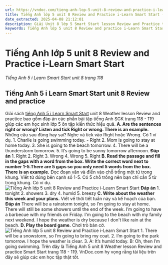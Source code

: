 ```yaml
---
url: https://vndoc.com/tieng-anh-lop-5-unit-8-review-and-practice-i-learn-smart-start-338608
title: Tiếng Anh lớp 5 unit 8 Review and Practice i-Learn Smart Start - Tiếng Anh 5 i Learn Smart Start unit 8 trang 118 - VnDoc.com
date_extracted: 2025-04-08 21:12:01
description: Giải Unit 8 lớp 5 Smart Start lesson Review and Practice trang 118 - 119 giúp các em học sinh chuẩn bị kiến thức trọng tâm hiệu quả.
keywords: Tiếng Anh lớp 5 unit 8 Review and practice i-Learn Smart Start,Tiếng Anh lớp 5 unit 8 Review and practice,tiếng anh lớp 5 i learn smart start unit 8 Review and practice,Tiếng Anh 5 i learn smart start unit 8 Review and practice,unit 8 lớp 5 smart start,tiếng anh 5 smart start unit 8 Review and practice,tiếng anh lớp 5 smart start unit 8,unit 8 Review and practice lớp 5,unit 8 lớp 5 Review and practice,Tiếng Anh lớp 5 unit 8 Review and practice trang 118
---
```


# Tiếng Anh lớp 5 unit 8 Review and Practice i-Learn Smart Start
 _Tiếng Anh 5 i Learn Smart Start unit 8 trang 118_
## Tiếng Anh 5 i Learn Smart Start unit 8 Review and practice
Giải sách [tiếng Anh 5 i Learn Smart Start](<https://vndoc.com/giai-bai-tap-i-learn-smart-start5>) unit 8 Weather lesson Review and practice bao gồm đáp án các phần bài tập tiếng Anh SGK trang 118 - 119 giúp các em học sinh lớp 5 ôn tập kiến thức hiệu quả.
**A. Are the sentences right or wrong? Listen and tick Right or wrong. There is an example.** Những câu sau đúng hay sai? Nghe và tick vào Right hoặc Wrong. Có 1 ví dụ.
1\. Charlie is going swimming today. - Right
2\. Mom is going to stay at home today.
3\. She is going to the beach tomorrow.
4\. There will be a thunderstorm tomorrow.
5\. It’s going to be sunny tomorrow afternoon.
**Đáp án**
1\. Right
2\. Right
3\. Wrong
4\. Wrong
5\. Right
**B. Read the passage and fill in the gaps with a word from the box. Write the correct word next to number 1-5.There are 5 gaps so you only need 5 words from the box. There is an example.** Đọc đoạn văn và điền vào chỗ trống một từ trong khung. Viết từ đúng bên cạnh số 1-5. Có 5 chỗ trống nên bạn chỉ cần 5 từ trong khung. Có ví dụ.
![Tiếng Anh lớp 5 unit 8 Review and Practice i-Learn Smart Start](https://i.vdoc.vn/data/image/2025/03/15/tieng-anh-lop-5-unit-8-review-and-practice-i-learn-smart-start-1.png)
**Đáp án**
1\. tonight
2\. showers
3\. dry
4\. humid
5\. breezy
**C. Write about the weather this week and your plans.** Viết về thời tiết tuần này và kế hoạch của bạn.
**Đáp án**
There will be a rainstorm tonight, so I’m going to stay at home. There will still be some showers until the end of the week. I’m going to have a barbecue with my friends on Friday. I'm going to the beach with my family next weekend. I hope the weather is dry because I don't like rain at the beach.
**D. Play the board game.** Chơi trò bàn cờ.
![Tiếng Anh lớp 5 unit 8 Review and Practice i-Learn Smart Start](https://i.vdoc.vn/data/image/2025/03/15/tieng-anh-lop-5-unit-8-review-and-practice-i-learn-smart-start-2.png)
1\. There will be a snowstorm, so I’m going to bring my coat.
2\. I’m going to the park tomorrow. I hope the weather is clear.
3\. A: It’s humid today.
B: Oh, then I’m going swimming.
Trên đây là Tiếng Anh 5 unit 8 Weather lesson Review and practice Smart Start trang 118 - 119. VnDoc.com hy vọng rằng tài liệu trên đây sẽ giúp các em học tập thật tốt.
